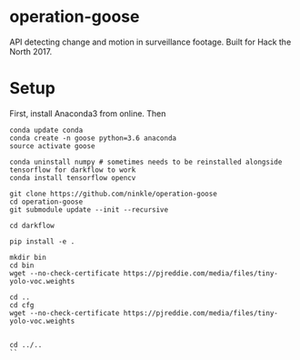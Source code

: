 # operation-goose
API detecting change and motion in surveillance footage. Built for Hack the North 2017.

# Setup
First, install Anaconda3 from online.
Then

```
conda update conda
conda create -n goose python=3.6 anaconda
source activate goose

conda uninstall numpy # sometimes needs to be reinstalled alongside tensorflow for darkflow to work
conda install tensorflow opencv

git clone https://github.com/ninkle/operation-goose
cd operation-goose
git submodule update --init --recursive

cd darkflow

pip install -e .

mkdir bin
cd bin
wget --no-check-certificate https://pjreddie.com/media/files/tiny-yolo-voc.weights

cd ..
cd cfg
wget --no-check-certificate https://pjreddie.com/media/files/tiny-yolo-voc.weights


cd ../..
``